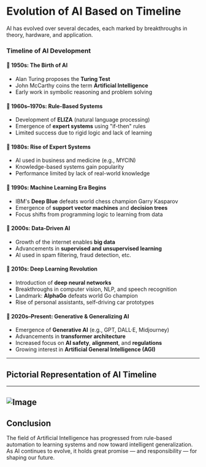 # Evolution of AI Based on Timeline

AI has evolved over several decades, each marked by breakthroughs in theory, hardware, and application.

### Timeline of AI Development

#### 🔹 1950s: The Birth of AI
- Alan Turing proposes the **Turing Test**
- John McCarthy coins the term **Artificial Intelligence**
- Early work in symbolic reasoning and problem solving

#### 🔹 1960s–1970s: Rule-Based Systems
- Development of **ELIZA** (natural language processing)
- Emergence of **expert systems** using "if-then" rules
- Limited success due to rigid logic and lack of learning

#### 🔹 1980s: Rise of Expert Systems
- AI used in business and medicine (e.g., MYCIN)
- Knowledge-based systems gain popularity
- Performance limited by lack of real-world knowledge

#### 🔹 1990s: Machine Learning Era Begins
- IBM's **Deep Blue** defeats world chess champion Garry Kasparov
- Emergence of **support vector machines** and **decision trees**
- Focus shifts from programming logic to learning from data

#### 🔹 2000s: Data-Driven AI
- Growth of the internet enables **big data**
- Advancements in **supervised and unsupervised learning**
- AI used in spam filtering, fraud detection, etc.

#### 🔹 2010s: Deep Learning Revolution
- Introduction of **deep neural networks**
- Breakthroughs in computer vision, NLP, and speech recognition
- Landmark: **AlphaGo** defeats world Go champion
- Rise of personal assistants, self-driving car prototypes

#### 🔹 2020s–Present: Generative & Generalizing AI
- Emergence of **Generative AI** (e.g., GPT, DALL·E, Midjourney)
- Advancements in **transformer architecture**
- Increased focus on **AI safety**, **alignment**, and **regulations**
- Growing interest in **Artificial General Intelligence (AGI)**

---
 ## Pictorial Representation of AI Timeline
 ---
 ![Image](https://github.com/user-attachments/assets/0ed18844-b01f-4710-b4ac-903bb39fa410)
 ---
 
## Conclusion

The field of Artificial Intelligence has progressed from rule-based automation to learning systems and now toward intelligent generalization. As AI continues to evolve, it holds great promise — and responsibility — for shaping our future.

